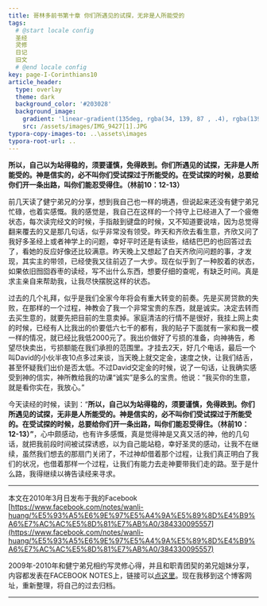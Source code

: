 ```yaml
---
title: 哥林多前书第十章 你们所遇见的试探，无非是人所能受的
tags: 
  # @start locale config
  圣经
  灵修
  日记
  旧文
  # @end locale config
key: page-I-Corinthians10
article_header:
  type: overlay
  theme: dark
  background_color: '#203028'
  background_image:
    gradient: 'linear-gradient(135deg, rgba(34, 139, 87 , .4), rgba(139, 34, 139, .4))'
    src: /assets/images/IMG_9427[1].JPG
typora-copy-images-to: ..\assets\images
typora-root-url: ..
---
```


**所以，自己以为站得稳的，须要谨慎，免得跌到。你们所遇见的试探，无非是人所能受的。神是信实的，必不叫你们受试探过于所能受的。在受试探的时候，总要给你们开一条出路，叫你们能忍受得住。（林前10：12-13）**

<!--more-->

前几天读了健宁弟兄的分享，想到我自己也一样的境遇，但说起来还没有健宁弟兄忙碌，也着实感慨。我的感觉是，我自己在这样的一个持守上已经进入了一个疲倦状态，每次读完经文的时候，手指敲到键盘的时候，又不知道要说啥，因为总觉得翻来覆去的又是那几句话，似乎非常没有领受。昨天和齐欣去看生意，齐欣又问了我好多圣经上或者神学上的问题，幸好平时还是有读些，结结巴巴的也回答过去了，看她的反应好像还比较满意。昨天晚上又想起了白天齐欣问问题的事，才发现，其实主的带领，已经使我又往前迈了一大步。现在似乎到了一种胶着的状态，如果依旧囫囵吞枣的读经，写不出什么东西，想要仔细的查呢，有缺乏时间。真是求主亲自来帮助我，让我尽快摆脱这样的状态。

过去的几个礼拜，似乎是我们全家今年将会有重大转变的前奏。先是买房贷款的失败，在那样的一个过程，神教会了我一个非常宝贵的东西，就是诚实。决定去转而去买生意的，就要先把目前的生意卖掉。家庭清洁的行情不是很好，我挂上网上卖的时候，已经有人比我出的价要低六七千的都有，我的贴子下面就有一家和我一模一样的情况，就已经比我低2000元了。我出价做好了亏损的准备，向神祷告，希望尽快卖出，亏损额能在我们承担的范围里。才挂去2天，好几个电话，最后一个叫David的小伙半夜10点多过来谈，当天晚上就交定金，速度之快，让我们结舌，甚至怀疑我们出价是否太低。不过David交定金的时候，说了一句话，让我确实感受到神的信实，神所教给我的功课“诚实”是多么的宝贵。他说：“我买你的生意，就是看你实在，我放心。”

今天读经的时候，读到：“**所以，自己以为站得稳的，须要谨慎，免得跌到。你们所遇见的试探，无非是人所能受的。神是信实的，必不叫你们受试探过于所能受的。在受试探的时候，总要给你们开一条出路，叫你们能忍受得住。（林前10：12-13）”**，心中颇感动，也有许多感慨，真是觉得神是又真又活的神，他的几句话，就把我前段时间被试探诱惑，以为自己能站稳，幸好圣灵的感动，让我不在继续，虽然我们想去的那扇门关闭了，不过神却借着那个过程，让我们真正明白了我们的状况，也借着那样一个过程，让我们有能力去走神要带我们走的路。至于是什么路，我得继续以祷告读经来寻求。

---

本文在2010年3月日发布于我的Facebook [https://www.facebook.com/notes/wanli-huang/%E5%93%A5%E6%9E%97%E5%A4%9A%E5%89%8D%E4%B9%A6%E7%AC%AC%E5%8D%81%E7%AB%A0/384330095557](https://www.facebook.com/notes/wanli-huang/%E5%93%A5%E6%9E%97%E5%A4%9A%E5%89%8D%E4%B9%A6%E7%AC%AC%E5%8D%81%E7%AB%A0/384330095557)

2009年-2010年和健宁弟兄相约写灵修心得，并且和职青团契的弟兄姐妹分享，内容都发表在FACEBOOK NOTES上，链接可以[点这里](https://www.facebook.com/wanli.huang/notes)。现在我移到这个博客网址，重新整理，将自己的过去归档。

---





